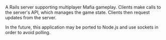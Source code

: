 A Rails server supporting multiplayer Mafia gameplay.  Clients make calls to the server's API, which manages the game state.  Clients then request updates from the server.

In the future, this application may be ported to Node.js and use sockets in order to avoid polling.
